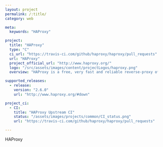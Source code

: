 ```yaml
---
layout: project
permalink: /:title/
category: web

meta:
  keywords: "HAProxy"

project:
  title: "HAProxy"
  type: "C"
  ci_url: "https://travis-ci.com/github/haproxy/haproxy/pull_requests"
  url: "HAProxy"
  project_official_url: "http://www.haproxy.org/"
  logo: "/src/assets/images/content/projectLogos/haproxy.png"
  overview: "HAProxy is a free, very fast and reliable reverse-proxy offering high availability, load balancing, and proxying for TCP and HTTP-based applications. It is particularly suited for very high traffic web sites and powers a significant portion of the world's most visited ones. Over the years it has become the de-facto standard opensource load balancer, is now shipped with most mainstream Linux distributions, and is often deployed by default in cloud platforms."

supported_releases:
  - release:
    version: "2.6.0"
    url: "http://www.haproxy.org/#down"

project_ci:
  - CI:
    title: "HAProxy Upstream CI"
    status: "/assets/images/projects/common/CI_status.png"
    url: "https://travis-ci.com/github/haproxy/haproxy/pull_requests"

---
```


<p>HAProxy</p>
